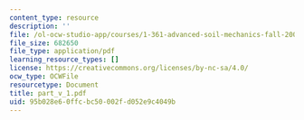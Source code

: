 ```yaml
---
content_type: resource
description: ''
file: /ol-ocw-studio-app/courses/1-361-advanced-soil-mechanics-fall-2004/95b028e60ffcbc50002fd052e9c4049b_part_v_1.pdf
file_size: 682650
file_type: application/pdf
learning_resource_types: []
license: https://creativecommons.org/licenses/by-nc-sa/4.0/
ocw_type: OCWFile
resourcetype: Document
title: part_v_1.pdf
uid: 95b028e6-0ffc-bc50-002f-d052e9c4049b
---
```

